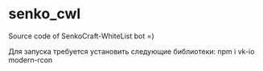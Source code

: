 # senko_cwl
Source code of SenkoCraft-WhiteList bot =)

Для запуска требуется установить следующие библиотеки:
npm i vk-io modern-rcon
